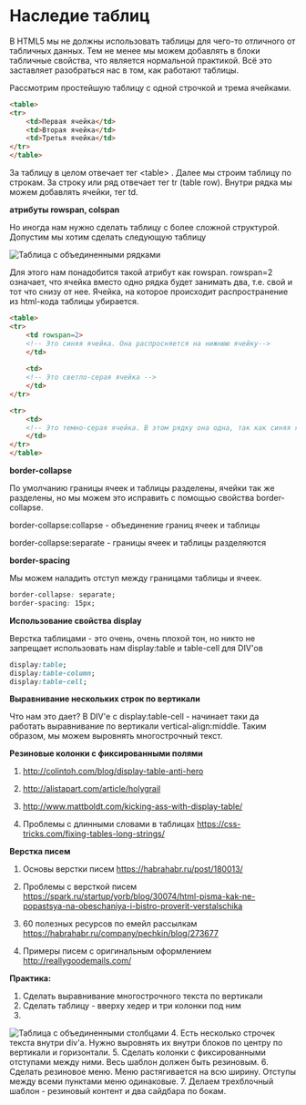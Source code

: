 # Наследие таблиц

В HTML5 мы не должны использовать таблицы для чего-то отличного от табличных данных. Тем не менее мы можем добавлять в блоки табличные свойства, что является нормальной практикой. Всё это заставляет разобраться нас в том, как работают таблицы.

Рассмотрим простейшую таблицу с одной строчкой и трема ячейками.

```html
<table>
<tr>
	<td>Первая ячейка</td>
	<td>Вторая ячейка</td>
	<td>Третья ячейка</td>
</tr>
</table>
```

За таблицу в целом отвечает тег &lt;table&gt; . Далее мы строим таблицу по строкам. За строку или ряд отвечает тег tr (table row). Внутри рядка мы можем добавлять ячейки, тег td.

**атрибуты rowspan, colspan**

Но иногда нам нужно сделать таблицу с более сложной структурой. Допустим мы хотим сделать следующую таблицу

![Таблица с объединенными рядками](pics/16_tables/colspan.gif)

Для этого нам понадобится такой атрибут как rowspan. rowspan=2 означает, что ячейка вместо одно рядка будет занимать два, т.е. свой и тот что снизу от нее. Ячейка, на которое происходит распространение из html-кода таблицы убирается.

```html
<table>
<tr>
    <td rowspan=2>
    <!-- Это синяя ячейка. Она распросняется на нижнюю ячейку-->
    </td>
    
    <td>
    <!-- Это светло-серая ячейка -->
    </td>
</tr>

<tr>
    <td>
    <!-- Это темно-серая ячейка. В этом рядку она одна, так как синяя ячейка заняла все пространство -->
    </td>
</tr>
</table>
```


**border-collapse**

По умолчанию границы ячеек и таблицы разделены, ячейки так же разделены, но мы можем это исправить с помощью свойства border-collapse.

border-collapse:collapse  - объединение границ  ячеек и таблицы


border-collapse:separate - границы ячеек и таблицы разделяются

**border-spacing**

Мы можем наладить отступ между границами таблицы и ячеек.

```css
border-collapse: separate;
border-spacing: 15px;
```

**Использование свойства display**

Верстка таблицами - это очень, очень плохой тон, но никто не запрещает использовать нам display:table и table-cell для DIV'ов

```css
display:table;
display:table-column;
display:table-cell;
```

**Выравнивание нескольких строк по вертикали**

Что нам это дает? В DIV'е c display:table-cell - начинает таки да работать выравнивание по вертикали vertical-align:middle. Таким образом, мы можем выровнять многострочный текст. 


**Резиновые колонки с фиксированными полями**

1. http://colintoh.com/blog/display-table-anti-hero

2. http://alistapart.com/article/holygrail

3. http://www.mattboldt.com/kicking-ass-with-display-table/

4. Проблемы с длинными словами в таблицах
https://css-tricks.com/fixing-tables-long-strings/

**Верстка писем**

1. Основы верстки писем
https://habrahabr.ru/post/180013/

2. Проблемы с версткой писем
https://spark.ru/startup/yorb/blog/30074/html-pisma-kak-ne-popastsya-na-obeschaniya-i-bistro-proverit-verstalschika

3. 60 полезных ресурсов по емейл рассылкам
https://habrahabr.ru/company/pechkin/blog/273677

4. Примеры писем с оригинальным оформлением
http://reallygoodemails.com/



**Практика:**

1. Сделать выравнивание многострочного текста по вертикали
2. Сделать таблицу - вверху хедер и три колонки под ним 
3. <BR>
![Таблица с объединенными столбцами](pics/16_tables/adv_colspan.gif)
4. Есть несколько строчек текста внутри div'a. Нужно выровнять их внутри блоков по центру по вертикали и горизонтали.
5. Сделать колонки с фиксированными отступами между ними. Весь шаблон должен быть резиновым.
6. Сделать резиновое меню. Меню растягивается на всю ширину. Отступы между всеми пунктами меню одинаковые.
7. Делаем трехблочный шаблон - резиновый контент и два сайдбара по бокам.
